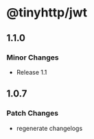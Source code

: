# @tinyhttp/jwt

## 1.1.0

### Minor Changes

- Release 1.1

## 1.0.7

### Patch Changes

- regenerate changelogs

